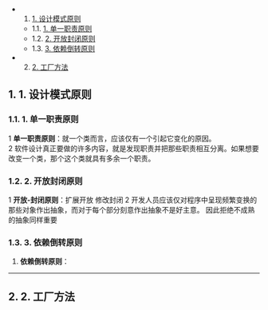 <!-- vscode-markdown-toc -->
* 1. [1. 设计模式原则](#)
	* 1.1. [ 1. 单一职责原则](#1.)
	* 1.2. [ 2. 开放封闭原则](#2.)
	* 1.3. [ 3. 依赖倒转原则](#3.)
* 2. [2. 工厂方法](#-1)

<!-- vscode-markdown-toc-config
	numbering=true
	autoSave=true
	/vscode-markdown-toc-config -->
<!-- /vscode-markdown-toc -->

##  1. <a name=''></a>1. 设计模式原则 

###  1.1. <a name='1.'></a> 1. 单一职责原则
1 **单一职责原则**：就一个类而言，应该仅有一个引起它变化的原因。  
2 软件设计真正要做的许多内容，就是发现职责并把那些职责相互分离。如果想要改变一个类，那个这个类就具有多余一个职责。

###  1.2. <a name='2.'></a> 2. 开放封闭原则
1 **开放-封闭原则**：扩展开放 修改封闭
2 开发人员应该仅对程序中呈现频繁变换的那些对象作出抽象，而对于每个部分刻意作出抽象不是好主意。
因此拒绝不成熟的抽象同样重要

###  1.3. <a name='3.'></a> 3. 依赖倒转原则
1. **依赖倒转原则**：

***

##  2. <a name='-1'></a>2. 工厂方法
